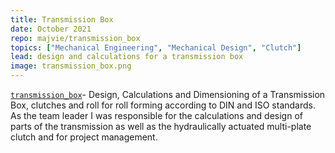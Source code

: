 ```yaml
---
title: Transmission Box
date: October 2021
repo: majvie/transmission_box
topics: ["Mechanical Engineering", "Mechanical Design", "Clutch"]
lead: design and calculations for a transmission box
image: transmission_box.png
---
```


[`transmission_box`](https://github.com/majvie/transmission_box)- Design, Calculations and Dimensioning of a Transmission Box, clutches and roll for roll forming according to DIN and ISO standards. As the team leader I was responsible for the calculations and design of parts of the transmission as well as the hydraulically actuated multi-plate clutch and for project management.
